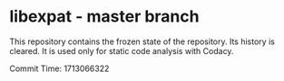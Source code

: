 # libexpat - master branch

This repository contains the frozen state of the repository.
Its history is cleared. It is used only for static code
analysis with Codacy.

Commit Time: 1713066322
